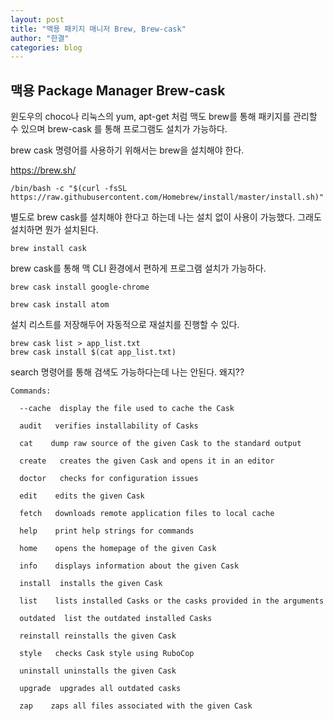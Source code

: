 ```yaml
---
layout: post
title: "맥용 패키지 매니저 Brew, Brew-cask"
author: "한결"
categories: blog
---
```


## 맥용 Package Manager Brew-cask



윈도우의 choco나 리눅스의 yum, apt-get 처럼 맥도 brew를 통해 패키지를 관리할 수 있으며 brew-cask 를 통해 프로그램도 설치가 가능하다.

brew cask 명령어를 사용하기 위해서는 brew을 설치해야 한다.

https://brew.sh/

```
/bin/bash -c "$(curl -fsSL https://raw.githubusercontent.com/Homebrew/install/master/install.sh)"
```

별도로 brew cask를 설치해야 한다고 하는데 나는 설치 없이 사용이 가능했다. 그래도 설치하면 뭔가 설치된다. 

```
brew install cask
```

brew cask를 통해 맥 CLI 환경에서 편하게 프로그램 설치가 가능하다.

```
brew cask install google-chrome
```

```
brew cask install atom
```

설치 리스트를 저장해두어 자동적으로 재설치를 진행할 수 있다.

```
brew cask list > app_list.txt
brew cask install $(cat app_list.txt)
```

search 명령어를 통해 검색도 가능하다는데 나는 안된다. 왜지??



```
Commands:

  --cache  display the file used to cache the Cask

  audit   verifies installability of Casks

  cat    dump raw source of the given Cask to the standard output

  create   creates the given Cask and opens it in an editor

  doctor   checks for configuration issues

  edit    edits the given Cask

  fetch   downloads remote application files to local cache

  help    print help strings for commands

  home    opens the homepage of the given Cask

  info    displays information about the given Cask

  install  installs the given Cask

  list    lists installed Casks or the casks provided in the arguments

  outdated  list the outdated installed Casks

  reinstall reinstalls the given Cask

  style   checks Cask style using RuboCop

  uninstall uninstalls the given Cask

  upgrade  upgrades all outdated casks

  zap    zaps all files associated with the given Cask
```

